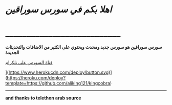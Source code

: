 
# *اهلا بكم في سورس سوراقين*
# ___________________________

**سورس سوراقين هو سورس جديد ومحدث ويحتوي على الكثير من الاضافات والتحديثات الجديدة**

[قناة السورس على نلكرام]()



](https://www.herokucdn.com/deploy/button.svg)](https://heroku.com/deploy?template=https://github.com/aliking121/kingcobra)



__________________________
**and thanks to telethon arab source**
